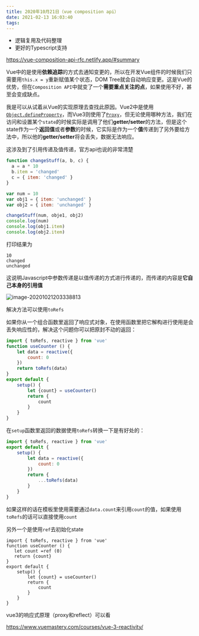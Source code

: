 ```yaml
---
title: 2020年10月21日（vue composition api）
date: 2021-02-13 16:03:40
tags:
---
```


- 逻辑复用及代码整理
- 更好的Typescript支持

https://vue-composition-api-rfc.netlify.app/#summary

Vue中的是使用**依赖追踪**的方式去通知变更的，所以在开发Vue组件的时候我们只需要用`this.x = y`重新赋值某个状态，DOM Tree就会自动响应变更。这是Vue的优势，但在`Composition API`中就变了一个**需要重点关注的点**，如果使用不好，甚至会变成缺点。

我是可以从试着从Vue的实现原理去查找此原因。Vue2中是使用[`Object.defineProperty`](https://links.jianshu.com/go?to=https%3A%2F%2Fdeveloper.mozilla.org%2Fen-US%2Fdocs%2FWeb%2FJavaScript%2FReference%2FGlobal_Objects%2FObject%2FdefineProperty)，而Vue3则使用了[`Proxy`](https://links.jianshu.com/go?to=http%3A%2F%2Fes6.ruanyifeng.com%2F%23docs%2Fproxy)，但无论使用哪种方法，我们在访问和设置某个`state`的时候实际是调用了他们**getter/setter**的方法，但是这个state作为一个**返回值**或者**参数**的时候，它实际是作为一个**值**传递到了另外要给方法中，所以他的**getter/setter**将会丢失，数据无法响应。

这涉及到了引用传递及值传递，官方api也说的非常清楚

```js
function changeStuff(a, b, c) {
  a = a * 10
  b.item = 'changed'
  c = { item: 'changed' }
}

var num = 10
var obj1 = { item: 'unchanged' }
var obj2 = { item: 'unchanged' }

changeStuff(num, obje1, obj2)
console.log(num)
console.log(obj1.item)
console.log(obj2.item)
```

打印结果为

```shell
10
changed
unchanged
```

这说明Javascript中参数传递是以值传递的方式进行传递的，而传递的内容是**它自己本身的引用值**

![image-20201021203338813](./assets/image-20201021203338813.png)

解决方法可以使用`toRefs`

如果你从一个组合函数里返回了响应式对象，在使用函数里把它解构进行使用是会丢失响应性的，解决这个问题你可以把原封不动的返回：

```js
import { toRefs, reactive } from 'vue'
function useCounter () {
    let data = reactive({
        count: 0
    })
    return toRefs(data)
}
export default {
    setup() {
        let {count} = useCounter()
        return {
            count
        }
    }
}
```

在`setup`函数里返回的数据使用`toRefs`转换一下是有好处的：

```js
import { toRefs, reactive } from 'vue'
export default {
    setup() {
        let data = reactive({
            count: 0
        })
        return {
            ...toRefs(data)
        }
    }
}
```

如果这样的话在模板里使用需要通过`data.count`来引用`count`的值，如果使用`toRefs`的话可以直接使用`count`

另外一个是使用`ref`去初始化state

```
import { toRefs, reactive } from 'vue'
function useCounter () {
   let count =ref (0)
   return {count}
}
export default {
    setup() {
        let {count} = useCounter()
        return {
            count
        }
    }
}
```

vue3的响应式原理（proxy和reflect）可以看

https://www.vuemastery.com/courses/vue-3-reactivity/

